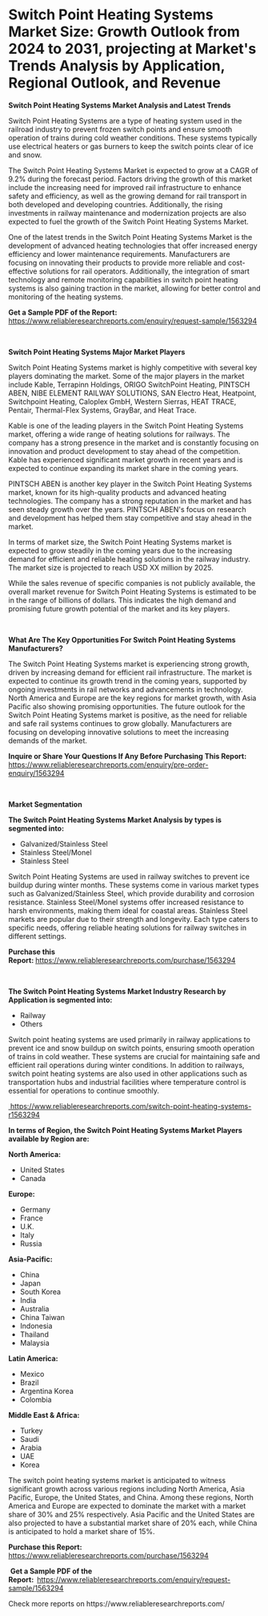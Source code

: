 <p><h1>Switch Point Heating Systems Market Size: Growth Outlook from 2024 to 2031, projecting at Market's Trends Analysis by Application, Regional Outlook, and Revenue</h1></p><p><strong>Switch Point Heating Systems Market Analysis and Latest Trends</strong></p>
<p><p>Switch Point Heating Systems are a type of heating system used in the railroad industry to prevent frozen switch points and ensure smooth operation of trains during cold weather conditions. These systems typically use electrical heaters or gas burners to keep the switch points clear of ice and snow.</p><p>The Switch Point Heating Systems Market is expected to grow at a CAGR of 9.2% during the forecast period. Factors driving the growth of this market include the increasing need for improved rail infrastructure to enhance safety and efficiency, as well as the growing demand for rail transport in both developed and developing countries. Additionally, the rising investments in railway maintenance and modernization projects are also expected to fuel the growth of the Switch Point Heating Systems Market.</p><p>One of the latest trends in the Switch Point Heating Systems Market is the development of advanced heating technologies that offer increased energy efficiency and lower maintenance requirements. Manufacturers are focusing on innovating their products to provide more reliable and cost-effective solutions for rail operators. Additionally, the integration of smart technology and remote monitoring capabilities in switch point heating systems is also gaining traction in the market, allowing for better control and monitoring of the heating systems.</p></p>
<p><strong>Get a Sample PDF of the Report:&nbsp;</strong> <a href="https://www.reliableresearchreports.com/enquiry/request-sample/1563294">https://www.reliableresearchreports.com/enquiry/request-sample/1563294</a></p>
<p>&nbsp;</p>
<p><strong>Switch Point Heating Systems Major Market Players</strong></p>
<p><p>Switch Point Heating Systems market is highly competitive with several key players dominating the market. Some of the major players in the market include Kable, Terrapinn Holdings, ORIGO SwitchPoint Heating, PINTSCH ABEN, NIBE ELEMENT RAILWAY SOLUTIONS, SAN Electro Heat, Heatpoint, Switchpoint Heating, Caloplex GmbH, Western Sierras, HEAT TRACE, Pentair, Thermal-Flex Systems, GrayBar, and Heat Trace.</p><p>Kable is one of the leading players in the Switch Point Heating Systems market, offering a wide range of heating solutions for railways. The company has a strong presence in the market and is constantly focusing on innovation and product development to stay ahead of the competition. Kable has experienced significant market growth in recent years and is expected to continue expanding its market share in the coming years.</p><p>PINTSCH ABEN is another key player in the Switch Point Heating Systems market, known for its high-quality products and advanced heating technologies. The company has a strong reputation in the market and has seen steady growth over the years. PINTSCH ABEN's focus on research and development has helped them stay competitive and stay ahead in the market.</p><p>In terms of market size, the Switch Point Heating Systems market is expected to grow steadily in the coming years due to the increasing demand for efficient and reliable heating solutions in the railway industry. The market size is projected to reach USD XX million by 2025.</p><p>While the sales revenue of specific companies is not publicly available, the overall market revenue for Switch Point Heating Systems is estimated to be in the range of billions of dollars. This indicates the high demand and promising future growth potential of the market and its key players.</p></p>
<p>&nbsp;</p>
<p><strong>What Are The Key Opportunities For Switch Point Heating Systems Manufacturers?</strong></p>
<p><p>The Switch Point Heating Systems market is experiencing strong growth, driven by increasing demand for efficient rail infrastructure. The market is expected to continue its growth trend in the coming years, supported by ongoing investments in rail networks and advancements in technology. North America and Europe are the key regions for market growth, with Asia Pacific also showing promising opportunities. The future outlook for the Switch Point Heating Systems market is positive, as the need for reliable and safe rail systems continues to grow globally. Manufacturers are focusing on developing innovative solutions to meet the increasing demands of the market.</p></p>
<p><strong>Inquire or Share Your Questions If Any Before Purchasing This Report:</strong> <a href="https://www.reliableresearchreports.com/enquiry/pre-order-enquiry/1563294">https://www.reliableresearchreports.com/enquiry/pre-order-enquiry/1563294</a></p>
<p>&nbsp;</p>
<p><strong>Market Segmentation</strong></p>
<p><strong>The Switch Point Heating Systems Market Analysis by types is segmented into:</strong></p>
<p><ul><li>Galvanized/Stainless Steel</li><li>Stainless Steel/Monel</li><li>Stainless Steel</li></ul></p>
<p><p>Switch Point Heating Systems are used in railway switches to prevent ice buildup during winter months. These systems come in various market types such as Galvanized/Stainless Steel, which provide durability and corrosion resistance. Stainless Steel/Monel systems offer increased resistance to harsh environments, making them ideal for coastal areas. Stainless Steel markets are popular due to their strength and longevity. Each type caters to specific needs, offering reliable heating solutions for railway switches in different settings.</p></p>
<p><strong>Purchase this Report:&nbsp;</strong><a href="https://www.reliableresearchreports.com/purchase/1563294">https://www.reliableresearchreports.com/purchase/1563294</a></p>
<p>&nbsp;</p>
<p><strong>The Switch Point Heating Systems Market Industry Research by Application is segmented into:</strong></p>
<p><ul><li>Railway</li><li>Others</li></ul></p>
<p><p>Switch point heating systems are used primarily in railway applications to prevent ice and snow buildup on switch points, ensuring smooth operation of trains in cold weather. These systems are crucial for maintaining safe and efficient rail operations during winter conditions. In addition to railways, switch point heating systems are also used in other applications such as transportation hubs and industrial facilities where temperature control is essential for operations to continue smoothly.</p></p>
<p><a href="https://www.reliableresearchreports.com/switch-point-heating-systems-r1563294">&nbsp;https://www.reliableresearchreports.com/switch-point-heating-systems-r1563294</a></p>
<p><strong>In terms of Region, the Switch Point Heating Systems Market Players available by Region are:</strong></p>
<p>
    <p> <strong> North America: </strong>
        <ul>
            <li>United States</li>
            <li>Canada</li>
        </ul>
        </p> 
    <p> <strong> Europe: </strong>
        <ul>
            <li>Germany</li>
            <li>France</li>
            <li>U.K.</li>
            <li>Italy</li>
            <li>Russia</li>
        </ul>
        </p> 
    <p> <strong> Asia-Pacific: </strong>
        <ul>
            <li>China</li>
            <li>Japan</li>
            <li>South Korea</li>
            <li>India</li>
            <li>Australia</li>
            <li>China Taiwan</li>
            <li>Indonesia</li>
            <li>Thailand</li>
            <li>Malaysia</li>
        </ul>
        </p> 
    <p> <strong> Latin America: </strong>
        <ul>
            <li>Mexico</li>
            <li>Brazil</li>
            <li>Argentina Korea</li>
            <li>Colombia</li>
        </ul>
        </p> 
    <p> <strong> Middle East & Africa: </strong>
        <ul>
            <li>Turkey</li>
            <li>Saudi</li>
            <li>Arabia</li>
            <li>UAE</li>
            <li>Korea</li>
        </ul>
    </p>
    </p>
<p><p>The switch point heating systems market is anticipated to witness significant growth across various regions including North America, Asia Pacific, Europe, the United States, and China. Among these regions, North America and Europe are expected to dominate the market with a market share of 30% and 25% respectively. Asia Pacific and the United States are also projected to have a substantial market share of 20% each, while China is anticipated to hold a market share of 15%.</p></p>
<p><strong>Purchase this Report: </strong><a href="https://www.reliableresearchreports.com/purchase/1563294">https://www.reliableresearchreports.com/purchase/1563294</a></p>
<p>&nbsp;<strong>Get a Sample PDF of the Report:&nbsp;&nbsp;</strong><a href="https://www.reliableresearchreports.com/enquiry/request-sample/1563294">https://www.reliableresearchreports.com/enquiry/request-sample/1563294</a></p>
<p><strong></strong></p>
<p>Check more reports on https://www.reliableresearchreports.com/</p>